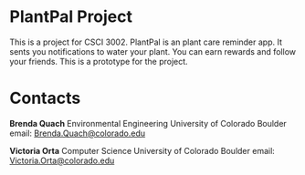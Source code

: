 # PlantPal Project

This is a project for CSCI 3002. PlantPal is an plant care reminder app. It sents you notifications to water your plant. You can earn rewards and follow your friends. This is a prototype for the project. 

# Contacts

**Brenda Quach**
 Environmental Engineering 
 University of Colorado Boulder
 email: Brenda.Quach@colorado.edu
 
 **Victoria Orta**
 Computer Science 
 University of Colorado Boulder
 email: Victoria.Orta@colorado.edu


